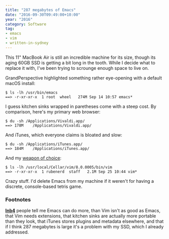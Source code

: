 ```yaml
---
title: "287 megabytes of Emacs"
date: "2016-09-30T09:49:00+10:00"
year: "2016"
category: Software
tag:
- emacs
- vim
- written-in-sydney
---
```

This 11" MacBook Air is still an incredible machine for its size, though its aging 60GB SSD is getting a bit long in the tooth. While I decide what to replace it with, I've been trying to scrounge enough space to live on. 

GrandPerspective highlighted something rather eye-opening with a default macOS install:

    $ ls -lh /usr/bin/emacs
    ==> -r-xr-xr-x  1 root  wheel   274M Sep 14 10:57 emacs*

I guess kitchen sinks wrapped in paretheses come with a steep cost. By comparison, here's my primary web browser:

    $ du -sh /Applications/Vivaldi.app/
    ==> 178M    /Applications/Vivaldi.app/

And iTunes, which everyone claims is bloated and slow:

    $ du -sh /Applications/iTunes.app/
    ==> 184M    /Applications/iTunes.app/

And my [weapon of choice]:

    $ ls -lh /usr/local/Cellar/vim/8.0.0005/bin/vim
    ==> -r-xr-xr-x  1 rubenerd  staff   2.1M Sep 25 10:44 vim*

Crazy stuff. I'd delete Emacs from my machine if it weren't for having a discrete, console-based tetris game.

### Footnotes

**[Inb4]** people tell me Emacs can do more, than Vim isn't as good as Emacs, that Vim needs extensions, that kitchen sinks are actually more portable than they look, that iTunes stores plugins and metadata elsewhere, and that if I think 287 megabytes is large it's a problem with my SSD, which I already addressed.

[Inb4]: http://knowyourmeme.com/memes/inb4--2 "In before..."
[weapon of choice]: https://youtube.com/watch?v=wCDIYvFmgW8

